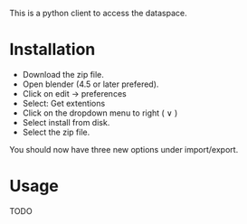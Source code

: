 This is a python client to access the dataspace. 

# Installation

* Download the zip file. 
* Open blender (4.5 or later prefered).
* Click on edit -> preferences
* Select: Get extentions
* Click on the dropdown menu to right ( ∨ )
* Select install from disk.
* Select the zip file.

You should now have three new options under import/export. 

# Usage
TODO
